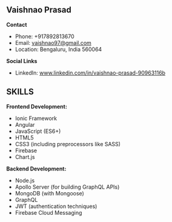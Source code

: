 
## Vaishnao Prasad

**Contact**

* Phone: +917892813670
* Email: vaishnao97@gmail.com
* Location: Bengaluru, India 560064

**Social Links**
* LinkedIn: www.linkedin.com/in/vaishnao-prasad-90963116b

## SKILLS

**Frontend Development:**

* Ionic Framework
* Angular
* JavaScript (ES6+)
* HTML5
* CSS3 (including preprocessors like SASS)
* Firebase
* Chart.js

**Backend Development:**

* Node.js
* Apollo Server (for building GraphQL APIs)
* MongoDB (with Mongoose)
* GraphQL
* JWT (authentication techniques)
* Firebase Cloud Messaging
